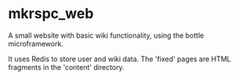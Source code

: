 mkrspc_web
==========

A small website with basic wiki functionality, using the bottle microframework.

It uses Redis to store user and wiki data. The 'fixed' pages are HTML fragments in the 'content' directory.



